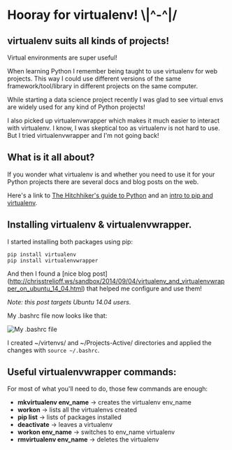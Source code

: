 Hooray for virtualenv! \\|^-^|/
=========

virtualenv suits all kinds of projects!
-----

Virtual environments are super useful!

When learning Python I remember being taught to
use virtualenv for web projects. This way I could
use different versions of the same framework/tool/library
in different projects on the same computer.

While starting a data science project recently
I was glad to see virtual envs are widely used
for any kind of Python projects!

I also picked up virtualenvwrapper which makes it
much easier to interact with virtualenv.
I know, I was skeptical too as virtualenv is not
hard to use. But I tried virtualenvwrapper and
I'm not going back!


What is it all about? 
----

If you wonder what virtualenv is and whether you need to use it for
your Python projects there are several docs and blog posts on the web.

Here's a link to [The Hitchhiker's guide to Python](http://docs.python-guide.org/en/latest/dev/virtualenvs/) and an [intro to pip and virtualenv](http://www.dabapps.com/blog/introduction-to-pip-and-virtualenv-python/).


Installing virtualenv & virtualenvwrapper.
-----
I started installing both packages using pip:
```
pip install virtualenv
pip install virtualenvwrapper
```
And then I found a [nice blog post] (http://chrisstrelioff.ws/sandbox/2014/09/04/virtualenv_and_virtualenvwrapper_on_ubuntu_14_04.html) that helped
me configure and use them!

*Note: this post targets Ubuntu 14.04 users.*

My .bashrc file now looks like that:

![My .bashrc file](https://raw.github.com/eleonore9/using-python-virtualenv/master/img/bashrc_virtenvs.png)

I created ~/virtenvs/ and ~/Projects-Active/ directories
and applied the changes with ```source ~/.bashrc```.

Useful virtualenvwrapper commands:
------

For most of what you'll need to do, those few
commands are enough:

* **mkvirtualenv env_name** -> creates the virtualenv env_name
* **workon** -> lists all the virtualenvs created
* **pip list** -> lists of packages installed
* **deactivate** -> leaves a virtualenv
* **workon env_name** -> switches to env_name virtualenv
* **rmvirtualenv env_name** -> deletes the virtualenv